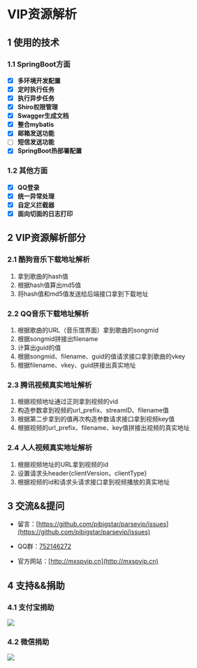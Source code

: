 # VIP资源解析

## 1 使用的技术

### 1.1 SpringBoot方面

- [x] **多环境开发配置**
- [x] **定时执行任务**
- [x] **执行异步任务**
- [x] **Shiro权限管理**
- [x] **Swagger生成文档**
- [x] **整合mybatis**
- [x] **邮箱发送功能**
- [ ] **短信发送功能**
- [x] **SpringBoot热部署配置**

### 1.2 其他方面

- [x] **QQ登录**
- [x] **统一异常处理**
- [x] **自定义拦截器**
- [x] **面向切面的日志打印**

## 2 VIP资源解析部分

### 2.1 酷狗音乐下载地址解析
1. 拿到歌曲的hash值
2. 根据hash值算出md5值
3. 将hash值和md5值发送给后端接口拿到下载地址

### 2.2 QQ音乐下载地址解析
1. 根据歌曲的URL（音乐馆界面）拿到歌曲的songmid
2. 根据songmid拼接出filename
3. 计算出guid的值
4. 根据songmid、filename、guid的值请求接口拿到歌曲的vkey
5. 根据filename、vkey、guid拼接出真实地址


### 2.3 腾讯视频真实地址解析
1. 根据视频地址通过正则拿到视频的vid
2. 构造参数拿到视频的url_prefix、streamID、filename值
3. 根据第二步拿到的值再次构造参数请求接口拿到视频key值
4. 根据视频的url_prefix、filename、key值拼接出视频的真实地址

### 2.4 人人视频真实地址解析
1. 根据视频地址的URL拿到视频的id
2. 设置请求头header{clientVersion，clientType}
2. 根据视频的id和请求头请求接口拿到视频播放的真实地址

## 3 交流&&提问

- 留言：[https://github.com/pibigstar/parsevip/issues](https://github.com/pibigstar/parsevip/issues)

- QQ群：[752146272](https://shang.qq.com/wpa/qunwpa?idkey=875408aae56499d92ddcdda3966fa7c01e1d3b587b038d335917df7d41893170)

- 官方网站：[http://mxspvip.cn](http://mxspvip.cn)

## 4 支持&&捐助

### 4.1 支付宝捐助

![](http://mxspvip.cn/images/alipay.jpg)

### 4.2 微信捐助

![](http://mxspvip.cn/images/tenpay.jpg)
